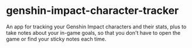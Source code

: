 # genshin-impact-character-tracker
An app for tracking your Genshin Impact characters and their stats, plus to take notes about your in-game goals, so that you don't have to open the game or find your sticky notes each time.
